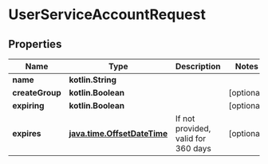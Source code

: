
# UserServiceAccountRequest

## Properties
Name | Type | Description | Notes
------------ | ------------- | ------------- | -------------
**name** | **kotlin.String** |  | 
**createGroup** | **kotlin.Boolean** |  |  [optional]
**expiring** | **kotlin.Boolean** |  |  [optional]
**expires** | [**java.time.OffsetDateTime**](java.time.OffsetDateTime.md) | If not provided, valid for 360 days |  [optional]



